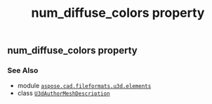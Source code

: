 ﻿---
title: num_diffuse_colors property
second_title: Aspose.CAD for Python via .NET API References
description: 
type: docs
weight: 40
url: /python-net/aspose.cad.fileformats.u3d.elements/u3dauthormeshdescription/num_diffuse_colors/
is_root: false
---

## num_diffuse_colors property


### See Also
* module [`aspose.cad.fileformats.u3d.elements`](../../)
* class [`U3dAuthorMeshDescription`](/cad/python-net/aspose.cad.fileformats.u3d.elements/u3dauthormeshdescription)
